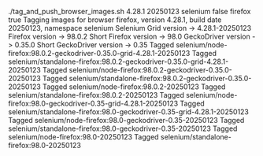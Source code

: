 ./tag_and_push_browser_images.sh 4.28.1 20250123 selenium false firefox true
Tagging images for browser firefox, version 4.28.1, build date 20250123, namespace selenium
Selenium Grid version -> 4.28.1-20250123
Firefox version -> 98.0.2
Short Firefox version -> 98.0
GeckoDriver version -> 0.35.0
Short GeckoDriver version -> 0.35
Tagged selenium/node-firefox:98.0.2-geckodriver-0.35.0-grid-4.28.1-20250123
Tagged selenium/standalone-firefox:98.0.2-geckodriver-0.35.0-grid-4.28.1-20250123
Tagged selenium/node-firefox:98.0.2-geckodriver-0.35.0-20250123
Tagged selenium/standalone-firefox:98.0.2-geckodriver-0.35.0-20250123
Tagged selenium/node-firefox:98.0.2-20250123
Tagged selenium/standalone-firefox:98.0.2-20250123
Tagged selenium/node-firefox:98.0-geckodriver-0.35-grid-4.28.1-20250123
Tagged selenium/standalone-firefox:98.0-geckodriver-0.35-grid-4.28.1-20250123
Tagged selenium/node-firefox:98.0-geckodriver-0.35-20250123
Tagged selenium/standalone-firefox:98.0-geckodriver-0.35-20250123
Tagged selenium/node-firefox:98.0-20250123
Tagged selenium/standalone-firefox:98.0-20250123
